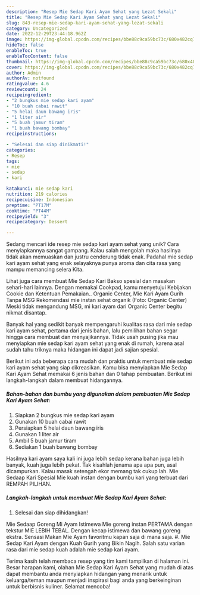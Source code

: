 ```yaml
---
description: "Resep Mie Sedap Kari Ayam Sehat yang Lezat Sekali"
title: "Resep Mie Sedap Kari Ayam Sehat yang Lezat Sekali"
slug: 843-resep-mie-sedap-kari-ayam-sehat-yang-lezat-sekali
category: Uncategorized
date: 2022-12-29T23:44:18.962Z
image: https://img-global.cpcdn.com/recipes/bbe88c9ca59bc73c/680x482cq70/mie-sedap-kari-ayam-sehat-foto-resep-utama.jpg
hideToc: false
enableToc: true
enableTocContent: false
thumbnail: https://img-global.cpcdn.com/recipes/bbe88c9ca59bc73c/680x482cq70/mie-sedap-kari-ayam-sehat-foto-resep-utama.jpg
cover: https://img-global.cpcdn.com/recipes/bbe88c9ca59bc73c/680x482cq70/mie-sedap-kari-ayam-sehat-foto-resep-utama.jpg
author: Admin
authorAv: notfound
ratingvalue: 4.6
reviewcount: 24
recipeingredient:
- "2 bungkus mie sedap kari ayam"
- "10 buah cabai rawit"
- "5 helai daun bawang iris"
- "1 liter air"
- "5 buah jamur tiram"
- "1 buah bawang bombay"
recipeinstructions:

- "Selesai dan siap dinikmati!"
categories:
- Resep
tags:
- mie
- sedap
- kari

katakunci: mie sedap kari 
nutrition: 219 calories
recipecuisine: Indonesian
preptime: "PT17M"
cooktime: "PT44M"
recipeyield: "3"
recipecategory: Dessert

---
```





Sedang mencari ide resep mie sedap kari ayam sehat yang unik? Cara menyiapkannya sangat gampang. Kalau salah mengolah maka hasilnya tidak akan memuaskan dan justru cenderung tidak enak. Padahal mie sedap kari ayam sehat yang enak selayaknya punya aroma dan cita rasa yang mampu memancing selera Kita.





Lihat juga cara membuat Mie Sedap Kari Bakso spesial dan masakan sehari-hari lainnya. Dengan memakai Cookpad, kamu menyetujui Kebijakan Cookie dan Ketentuan Pemakaian.. Organic Center, Mie Kari Ayam Gurih Tanpa MSG Rekomendasi mie instan sehat organik (Foto: Organic Center) Meski tidak mengandung MSG, mi kari ayam dari Organic Center begitu nikmat disantap.

Banyak hal yang sedikit banyak mempengaruhi kualitas rasa dari mie sedap kari ayam sehat, pertama dari jenis bahan, lalu pemilihan bahan segar hingga cara membuat dan menyajikannya. Tidak usah pusing jika mau menyiapkan mie sedap kari ayam sehat yang enak di rumah, karena asal sudah tahu triknya maka hidangan ini dapat jadi sajian spesial.






Berikut ini ada beberapa cara mudah dan praktis untuk membuat mie sedap kari ayam sehat yang siap dikreasikan. Kamu bisa menyiapkan Mie Sedap Kari Ayam Sehat memakai 6 jenis bahan dan 0 tahap pembuatan. Berikut ini langkah-langkah dalam membuat hidangannya.

<!--inarticleads1-->

##### Bahan-bahan dan bumbu yang digunakan dalam pembuatan Mie Sedap Kari Ayam Sehat:

1. Siapkan 2 bungkus mie sedap kari ayam
1. Gunakan 10 buah cabai rawit
1. Persiapkan 5 helai daun bawang iris
1. Gunakan 1 liter air
1. Ambil 5 buah jamur tiram
1. Sediakan 1 buah bawang bombay


Hasilnya kari ayam saya kali ini juga lebih sedap kerana bahan juga lebih banyak, kuah juga lebih pekat. Tak kisahlah jenama apa apa pun, asal dicampurkan. Kalau masak setengah ekor memang tak cukup lah. Mie Sedaap Kari Spesial Mie kuah instan dengan bumbu kari yang terbuat dari REMPAH PILIHAN. 

<!--inarticleads2-->

##### Langkah-langkah untuk membuat Mie Sedap Kari Ayam Sehat:


1. Selesai dan siap dihidangkan!

Mie Sedaap Goreng Mi Ayam Istimewa Mie goreng instan PERTAMA dengan tekstur MIE LEBIH TEBAL. Dengan kecap istimewa dan bawang goreng ekstra. Sensasi Makan Mie Ayam favoritmu kapan saja di mana saja. #. Mie Sedap Kari Ayam dengan Kuah Gurih yang Bikin Nagih. Salah satu varian rasa dari mie sedap kuah adalah mie sedap kari ayam. 

Terima kasih telah membaca resep yang tim kami tampilkan di halaman ini. Besar harapan kami, olahan Mie Sedap Kari Ayam Sehat yang mudah di atas dapat membantu anda menyiapkan hidangan yang menarik untuk keluarga/teman maupun menjadi inspirasi bagi anda yang berkeinginan untuk berbisnis kuliner. Selamat mencoba!
